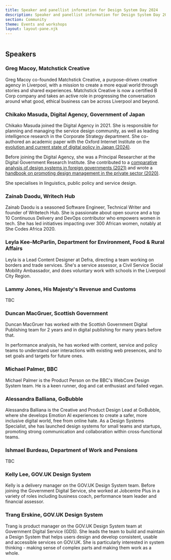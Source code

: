 ```yaml
---
title: Speaker and panellist information for Design System Day 2024
description: Speaker and panellist information for Design System Day 2024.
section: Community
theme: Events and workshops
layout: layout-pane.njk
---
```


<img class="app-image--no-border govuk-!-margin-bottom-9" src="/images/dsd24-24.svg" alt="" role="presentation">

## Speakers

### Greg Macoy, Matchstick Creative

Greg Macoy co-founded Matchstick Creative, a purpose-driven creative agency in Liverpool, with a mission to create a more equal world through stories and shared experiences. Matchstick Creative is now a certified B Corp company and takes an active role in progressing the conversation around what good, ethical business can be across Liverpool and beyond.

### Chikako Masuda, Digital Agency, Government of Japan

Chikako Masuda joined the Digital Agency in 2021.
She is responsible for planning and managing the service design community, as well as leading intelligence research in the Corporate Strategy department. She co-authored an academic paper with the Oxford Internet Institute on the [evolution and current state of digital policy in Japan (2024)](https://ceur-ws.org/Vol-3737/paper40.pdf).

Before joining the Digital Agency, she was a Principal Researcher at the Digital Government Research Institute. She contributed to a [comparative analysis of design systems in foreign governments (2021)](https://www.iais.or.jp/en/contents/design2021/) and wrote a [handbook on promoting design management in the private sector (2020)](https://www.jpo.go.jp/introduction/soshiki/document/design_keiei/handbook_20200319.pdf).

She specialises in linguistics, public policy and service design.

### Zainab Daodu, Writech Hub

Zainab Daodu is a seasoned Software Engineer, Technical Writer and founder of Writetech Hub. She is passionate about open source and a top 10 Continuous Delivery and DevOps contributor who empowers women in tech. She has led initiatives impacting over 300 African women, notably at She Codes Africa 2020.

### Leyla Kee-McParlin, Department for Environment, Food & Rural Affairs

Leyla is a Lead Content Designer at Defra, directing a team working on borders and trade services. She's a service assessor, a Civil Service Social Mobility Ambassador, and does voluntary work with schools in the Liverpool City Region.

### Lammy Jones, His Majesty's Revenue and Customs

TBC

### Duncan MacGruer, Scottish Government

Duncan MacGruer has worked with the Scottish Government Digital Publishing team for 2 years and in digital publishing for many years before that.

In performance analysis, he has worked with content, service and policy teams to understand user interactions with existing web presences, and to set goals and targets for future ones.

### Michael Palmer, BBC

Michael Palmer is the Product Person on the BBC's WebCore Design System team. He is a keen runner, dog and cat enthusiast and failed vegan.

### Alessandra Balliana, GoBubble

Alessandra Balliana is the Creative and Product Design Lead at GoBubble, where she develops Emotion AI experiences to create a safer, more inclusive digital world, free from online hate. As a Design Systems Specialist, she has launched design systems for small teams and startups, promoting strong communication and collaboration within cross-functional teams.

### Ishmael Burdeau, Department of Work and Pensions

TBC

### Kelly Lee, GOV.UK Design System

Kelly is a delivery manager on the GOV.UK Design System team. Before joining the Government Digital Service, she worked at Jobcentre Plus in a variety of roles including business coach, performance team leader and financial assessor.

### Trang Erskine, GOV.UK Design System

Trang is product manager on the GOV.UK Design System team at Government Digital Service (GDS). She leads the team to build and maintain a Design System that helps users design and develop consistent, usable and accessible services on GOV.UK. She is particularly interested in system thinking - making sense of complex parts and making them work as a whole.
